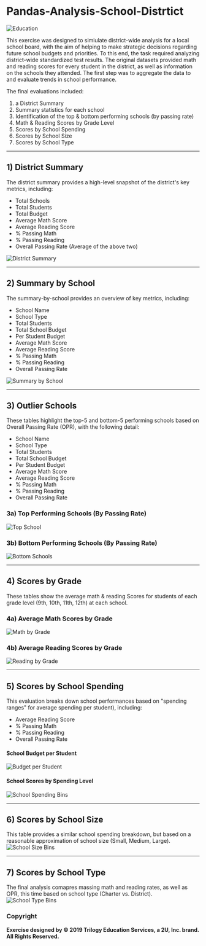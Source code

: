 # Pandas-Analysis-School-Distrtict

![Education](Images/panda.png)

This exercise was designed to simiulate district-wide analysis for a local school board, with the aim of helping to make strategic decisions regarding future school budgets and priorities. To this end, the task required analyzing district-wide standardized test results. The original datasets provided math and reading scores for every student in the district, as well as information on the schools they attended. The first step was to aggregate the data to and evaluate trends in school performance.

The final evaluations included:
1. a District Summary
2. Summary statistics for each school
3. Identification of the top & bottom performing schools (by passing rate)
4. Math & Reading Scores by Grade Level
5. Scores by School Spending
6. Scores by School Size
7. Scores by School Type

-----
## 1) District Summary
The district summary provides a high-level snapshot of the district's key metrics, including:
* Total Schools
* Total Students
* Total Budget
* Average Math Score
* Average Reading Score
* % Passing Math
* % Passing Reading
* Overall Passing Rate (Average of the above two)

![District Summary](Images/district_summary.png)

-----
## 2) Summary by School
The summary-by-school provides an overview of key metrics, including:
* School Name
* School Type
* Total Students
* Total School Budget
* Per Student Budget
* Average Math Score
* Average Reading Score
* % Passing Math
* % Passing Reading
* Overall Passing Rate

![Summary by School](Images/summary_by_school.png)

-----
## 3) Outlier Schools
These tables highlight the top-5 and bottom-5 performing schools based on Overall Passing Rate (OPR), with the following detail:
* School Name
* School Type
* Total Students
* Total School Budget
* Per Student Budget
* Average Math Score
* Average Reading Score
* % Passing Math
* % Passing Reading
* Overall Passing Rate

### 3a) Top Performing Schools (By Passing Rate)

![Top School](Images/top_schools.png)

### 3b) Bottom Performing Schools (By Passing Rate)

![Bottom Schools](Images/bottom_schools.png)

-----
## 4) Scores by Grade
These tables show the average math & reading Scores for students of each grade level (9th, 10th, 11th, 12th) at each school.
### 4a) Average Math Scores by Grade

![Math by Grade](Images/math_by_grade.png)

### 4b) Average Reading Scores by Grade

![Reading by Grade](Images/reading_by_grade.png)

-----
## 5) Scores by School Spending
This evaluation breaks down school performances based on "spending ranges" for average spending per student), including:
  * Average Reading Score
  * % Passing Math
  * % Passing Reading
  * Overall Passing Rate

#### School Budget per Student
![Budget per Student](Images/budget_per_student.png)

#### School Scores by Spending Level
![School Spending Bins](Images/school_spending_bins.png)

-----
## 6) Scores by School Size
This table provides a similar school spending breakdown, but based on a reasonable approximation of school size (Small, Medium, Large).
![School Size Bins](Images/school_size_bins.png)

-----
## 7) Scores by School Type
The final analysis comapres massing math and reading rates, as well as OPR, this time based on school type (Charter vs. District).
![School Type Bins](Images/school_type_bins.png)

### Copyright
**Exercise designed by © 2019 Trilogy Education Services, a 2U, Inc. brand. All Rights Reserved.**
